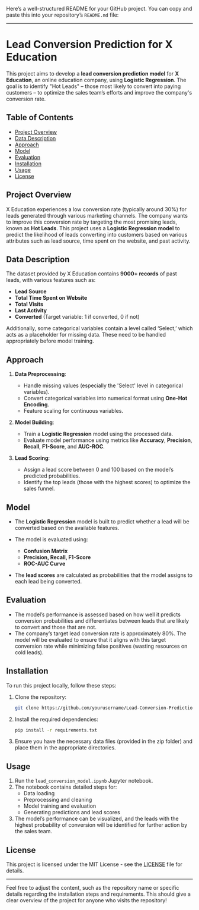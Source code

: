 Here’s a well-structured README for your GitHub project. You can copy and paste this into your repository’s `README.md` file:

---

# Lead Conversion Prediction for X Education

This project aims to develop a **lead conversion prediction model** for **X Education**, an online education company, using **Logistic Regression**. The goal is to identify "Hot Leads" – those most likely to convert into paying customers – to optimize the sales team’s efforts and improve the company's conversion rate.

## Table of Contents
- [Project Overview](#project-overview)
- [Data Description](#data-description)
- [Approach](#approach)
- [Model](#model)
- [Evaluation](#evaluation)
- [Installation](#installation)
- [Usage](#usage)
- [License](#license)

## Project Overview
X Education experiences a low conversion rate (typically around 30%) for leads generated through various marketing channels. The company wants to improve this conversion rate by targeting the most promising leads, known as **Hot Leads**. This project uses a **Logistic Regression model** to predict the likelihood of leads converting into customers based on various attributes such as lead source, time spent on the website, and past activity.

## Data Description
The dataset provided by X Education contains **9000+ records** of past leads, with various features such as:
- **Lead Source**
- **Total Time Spent on Website**
- **Total Visits**
- **Last Activity**
- **Converted** (Target variable: 1 if converted, 0 if not)

Additionally, some categorical variables contain a level called ‘Select,’ which acts as a placeholder for missing data. These need to be handled appropriately before model training.

## Approach
1. **Data Preprocessing**:
   - Handle missing values (especially the 'Select' level in categorical variables).
   - Convert categorical variables into numerical format using **One-Hot Encoding**.
   - Feature scaling for continuous variables.
   
2. **Model Building**:
   - Train a **Logistic Regression** model using the processed data.
   - Evaluate model performance using metrics like **Accuracy**, **Precision**, **Recall**, **F1-Score**, and **AUC-ROC**.

3. **Lead Scoring**:
   - Assign a lead score between 0 and 100 based on the model’s predicted probabilities.
   - Identify the top leads (those with the highest scores) to optimize the sales funnel.

## Model
- The **Logistic Regression** model is built to predict whether a lead will be converted based on the available features.
- The model is evaluated using:
   - **Confusion Matrix**
   - **Precision, Recall, F1-Score**
   - **ROC-AUC Curve**
   
- The **lead scores** are calculated as probabilities that the model assigns to each lead being converted.

## Evaluation
- The model’s performance is assessed based on how well it predicts conversion probabilities and differentiates between leads that are likely to convert and those that are not.
- The company’s target lead conversion rate is approximately 80%. The model will be evaluated to ensure that it aligns with this target conversion rate while minimizing false positives (wasting resources on cold leads).

## Installation
To run this project locally, follow these steps:

1. Clone the repository:
   ```bash
   git clone https://github.com/yourusername/Lead-Conversion-Prediction.git
   ```

2. Install the required dependencies:
   ```bash
   pip install -r requirements.txt
   ```

3. Ensure you have the necessary data files (provided in the zip folder) and place them in the appropriate directories.

## Usage
1. Run the `lead_conversion_model.ipynb` Jupyter notebook.
2. The notebook contains detailed steps for:
   - Data loading
   - Preprocessing and cleaning
   - Model training and evaluation
   - Generating predictions and lead scores
3. The model’s performance can be visualized, and the leads with the highest probability of conversion will be identified for further action by the sales team.

## License
This project is licensed under the MIT License - see the [LICENSE](LICENSE) file for details.

---

Feel free to adjust the content, such as the repository name or specific details regarding the installation steps and requirements. This should give a clear overview of the project for anyone who visits the repository!
